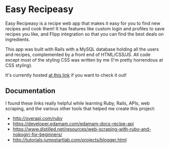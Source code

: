 # Easy Recipeasy

Easy Recipeasy is a recipe web app that makes it easy for you to find new recipes and cook them! It has features like custom login and profiles to save recipes you like, and Flipp integration so that you can find the best deals on ingredients.

This app was built with Rails with a MySQL database holding all the users and recipes, complemented by a front end of HTML/CSS/JS. All code except most of the styling CSS was written by me (I'm pretty horrendous at CSS styling). 

It's currently hosted [at this link](http://easyrecipeasy.ml/) if you want to check it out!

## Documentation
I found these links really helpful while learning Ruby, Rails, APIs, web scraping, and the various other tools that helped me create this project:
* http://overapi.com/ruby
* https://developer.edamam.com/edamam-docs-recipe-api
* https://www.distilled.net/resources/web-scraping-with-ruby-and-nokogiri-for-beginners/
* http://tutorials.jumpstartlab.com/projects/blogger.html

